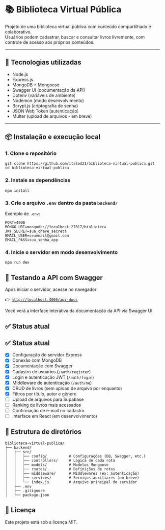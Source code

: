# 📚 Biblioteca Virtual Pública

Projeto de uma biblioteca virtual pública com conteúdo compartilhado e colaborativo.  
Usuários podem cadastrar, buscar e consultar livros livremente, com controle de acesso aos próprios conteúdos.

---

## 🚀 Tecnologias utilizadas

- Node.js
- Express.js
- MongoDB + Mongoose
- Swagger UI (documentação da API)
- Dotenv (variáveis de ambiente)
- Nodemon (modo desenvolvimento)
- Bcrypt.js (criptografia de senha)
- JSON Web Token (autenticação)
- Multer (upload de arquivos - em breve)

---

## 📦 Instalação e execução local

### 1. Clone o repositório

```
git clone https://github.com/italod21/biblioteca-virtual-publica.git
cd biblioteca-virtual-publica
```

### 2. Instale as dependências

```
npm install
```

### 3. Crie o arquivo `.env` dentro da pasta `backend/`

Exemplo de `.env`:

```
PORT=4000
MONGO_URI=mongodb://localhost:27017/biblioteca
JWT_SECRET=sua_chave_secreta
EMAIL_USER=seuemail@gmail.com
EMAIL_PASS=sua_senha_app
```

### 4. Inicie o servidor em modo desenvolvimento

```
npm run dev
```
## 🧪 Testando a API com Swagger

Após iniciar o servidor, acesse no navegador:

👉 [`http://localhost:4000/api-docs`](http://localhost:4000/api-docs)

Você verá a interface interativa da documentação da API via Swagger UI.

## ✅ Status atual

## ✅ Status atual

- [x] Configuração do servidor Express  
- [x] Conexão com MongoDB  
- [x] Documentação com Swagger  
- [x] Cadastro de usuários (`/auth/register`)  
- [x] Login e autenticação JWT (`/auth/login`)  
- [x] Middleware de autenticação (`/auth/me`)  
- [x] CRUD de livros (sem upload de arquivo por enquanto)  
- [x] Filtros por título, autor e gênero  
- [ ] Upload de arquivos para Supabase  
- [ ] Ranking de livros mais acessados  
- [ ] Confirmação de e-mail no cadastro  
- [ ] Interface em React (em desenvolvimento)  

## 📁 Estrutura de diretórios

```
biblioteca-virtual-publica/
├── backend/
│   ├── src/
│   │   ├── config/          # Configurações (DB, Swagger, etc.)
│   │   ├── controllers/     # Lógica de cada rota
│   │   ├── models/          # Modelos Mongoose
│   │   ├── routes/          # Definições de rotas
│   │   ├── middleware/      # Middlewares (ex: autenticação)
│   │   ├── services/        # Serviços auxiliares (em breve)
│   │   └── index.js         # Arquivo principal do servidor
│   ├── .env
│   ├── .gitignore
│   └── package.json
```
## 📄 Licença

Este projeto está sob a licença MIT.